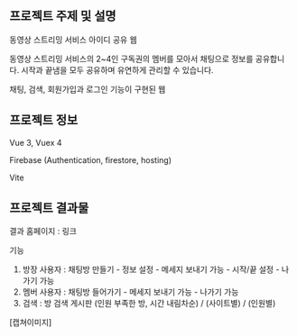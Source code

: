 ## 프로젝트 주제 및 설명

동영상 스트리밍 서비스 아이디 공유 웹

동영상 스트리밍 서비스의 2~4인 구독권의 멤버를 모아서 채팅으로 정보를 공유합니다. 시작과 끝냄을 모두 공유하며 유연하게 관리할 수 있습니다.

채팅, 검색, 회원가입과 로그인 기능이 구현된 웹

## 프로젝트 정보

Vue 3, Vuex 4

Firebase (Authentication, firestore, hosting)

Vite

## 프로젝트 결과물

결과 홈페이지 : 링크

기능

1. 방장 사용자 : 채팅방 만들기 - 정보 설정 - 메세지 보내기 가능 - 시작/끝 설정 - 나가기 가능
2. 멤버 사용자 : 채팅방 들어가기 - 메세지 보내기 가능 - 나가기 가능
3. 검색 : 방 검색 게시판 (인원 부족한 방, 시간 내림차순) / (사이트별) / (인원별)

[캡쳐이미지]